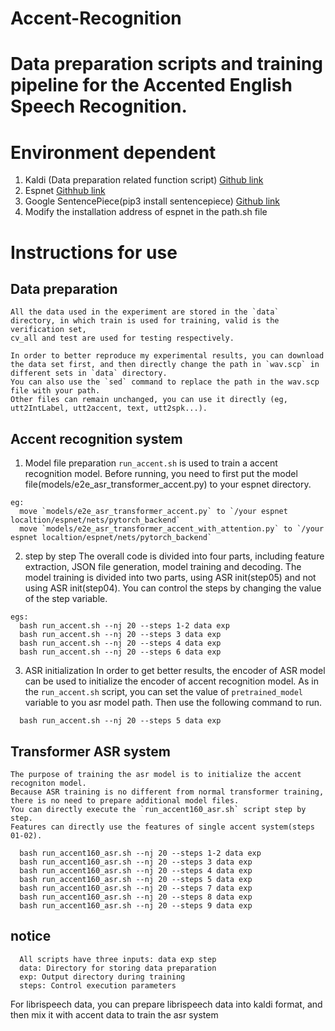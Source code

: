 # Accent-Recognition

# Data preparation scripts and training pipeline for the Accented English Speech Recognition.

# Environment dependent
  1. Kaldi (Data preparation related function script) [Github link](https://github.com/kaldi-asr/kaldi)
  2. Espnet  [Githhub link](https://github.com/espnet/espnet)
  3. Google SentencePiece(pip3 install sentencepiece)  [Github link](https://github.com/google/sentencepiece)
  4. Modify the installation address of espnet in the path.sh file
  
# Instructions for use
## Data preparation
    All the data used in the experiment are stored in the `data` directory, in which train is used for training, valid is the verification set, 
    cv_all and test are used for testing respectively.
    
    In order to better reproduce my experimental results, you can download the data set first, and then directly change the path in `wav.scp` in different sets in `data` directory.
    You can also use the `sed` command to replace the path in the wav.scp file with your path.
    Other files can remain unchanged, you can use it directly (eg, utt2IntLabel, utt2accent, text, utt2spk...).

## Accent recognition system
  1. Model file preparation
    `run_accent.sh` is used to train a accent recognition model.
    Before running, you need to first put the model file(models/e2e_asr_transformer_accent.py) to your espnet directory.
```
eg: 
  move `models/e2e_asr_transformer_accent.py` to `/your espnet localtion/espnet/nets/pytorch_backend` 
  move `models/e2e_asr_transformer_accent_with_attention.py` to `/your espnet localtion/espnet/nets/pytorch_backend` 
```
  2. step by step
    The overall code is divided into four parts, including feature extraction, JSON file generation, model training and decoding. 
    The model training is divided into two parts, using ASR init(step05) and not using ASR init(step04). 
    You can control the steps by changing the value of the step variable. 

```
egs: 
  bash run_accent.sh --nj 20 --steps 1-2 data exp
  bash run_accent.sh --nj 20 --steps 3 data exp
  bash run_accent.sh --nj 20 --steps 4 data exp
  bash run_accent.sh --nj 20 --steps 6 data exp
```
  3. ASR initialization
  In order to get better results, the encoder of ASR model can be used to initialize the encoder of accent recognition model.
  As in the `run_accent.sh` script, you can set the value of `pretrained_model` variable to you asr model path.
  Then use the following command to run.
```
  bash run_accent.sh --nj 20 --steps 5 data exp
```
## Transformer ASR system
    The purpose of training the asr model is to initialize the accent recogniton model.
    Because ASR training is no different from normal transformer training, there is no need to prepare additional model files.
    You can directly execute the `run_accent160_asr.sh` script step by step.
    Features can directly use the features of single accent system(steps 01-02).
```   
  bash run_accent160_asr.sh --nj 20 --steps 1-2 data exp
  bash run_accent160_asr.sh --nj 20 --steps 3 data exp
  bash run_accent160_asr.sh --nj 20 --steps 4 data exp
  bash run_accent160_asr.sh --nj 20 --steps 5 data exp
  bash run_accent160_asr.sh --nj 20 --steps 7 data exp
  bash run_accent160_asr.sh --nj 20 --steps 8 data exp
  bash run_accent160_asr.sh --nj 20 --steps 9 data exp
```
## notice
```
  All scripts have three inputs: data exp step
  data: Directory for storing data preparation
  exp: Output directory during training
  steps: Control execution parameters
```  
  For librispeech data, you can prepare librispeech data into kaldi format, and then mix it with accent data to train the asr system
  
